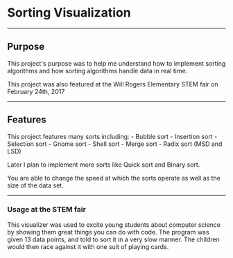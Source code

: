 # Sorting Visualization
___
## Purpose
  This project's purpose was to help me understand how to implement sorting algorithms and how
  sorting algorithms handle data in real time.
  
  This project was also featured at the Will Rogers Elementary STEM fair on February 24th, 2017
___

## Features
  This project features many sorts including:
    - Bubble sort
    - Insertion sort
    - Selection sort
    - Gnome sort
    - Shell sort
    - Merge sort
    - Radix sort (MSD and LSD)
    
  Later I plan to implement more sorts like Quick sort and Binary sort.
  
  You are able to change the speed at which the sorts operate as well as the size of the data set.
  
___

### Usage at the STEM fair
  This visualizer was used to excite young students about computer science by showing them great
  things you can do with code. The program was given 13 data points, and told to sort it in a very
  slow manner. The children would then race against it with one suit of playing cards.
